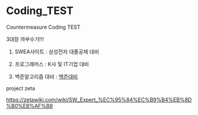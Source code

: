# Coding_TEST
Countermeasure Coding TEST


3대장 까부수기!!!

1. SWEA사이트 : 삼성전자 대졸공채 대비

2. 프로그래머스 : K사 및 IT기업 대비

3. 백준알고리즘 대비 : [백준대비](https://github.com/d-h-k/Coding_TEST/blob/master/BEAK/Readme_BEAKJ.md)



project zeta

https://zetawiki.com/wiki/SW_Expert_%EC%95%84%EC%B9%B4%EB%8D%B0%EB%AF%B8

